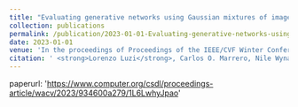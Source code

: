 ```yaml
---
title: "Evaluating generative networks using Gaussian mixtures of image features"
collection: publications
permalink: /publication/2023-01-01-Evaluating-generative-networks-using-Gaussian-mixtures-of-image-features
date: 2023-01-01
venue: 'In the proceedings of Proceedings of the IEEE/CVF Winter Conference on Applications of Computer Vision'
citation: ' <strong>Lorenzo Luzi</strong>, Carlos O. Marrero, Nile Wynar, Richard G. Baraniuk, and Michael J. Henry. <a href="https://www.computer.org/csdl/proceedings-article/wacv/2023/934600a279/1L6LwhyJpao">Evaluating generative networks using Gaussian mixtures of image features</a>. In the proceedings of Proceedings of the IEEE/CVF Winter Conference on Applications of Computer Vision, 2023.'
---
```

paperurl: 'https://www.computer.org/csdl/proceedings-article/wacv/2023/934600a279/1L6LwhyJpao'
